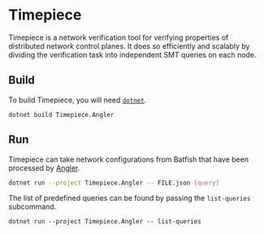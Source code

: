 # Timepiece

Timepiece is a network verification tool for verifying properties of distributed network control planes.
It does so efficiently and scalably by dividing the verification task into independent SMT queries on each node.

## Build

To build Timepiece, you will need [`dotnet`](https://dotnet.microsoft.com/en-us/download).

```shell
dotnet build Timepiece.Angler
```

## Run

Timepiece can take network configurations from Batfish that have been processed by [Angler](https://github.com/NetworkVerification/angler).

```sh
dotnet run --project Timepiece.Angler -- FILE.json [query]
```

The list of predefined queries can be found by passing the `list-queries` subcommand.

```shell
dotnet run --project Timepiece.Angler -- list-queries
```
